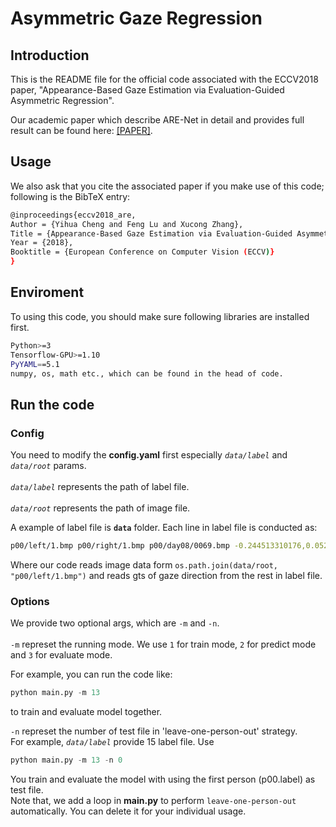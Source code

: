# Asymmetric Gaze Regression

## Introduction
This is the README file for the official code associated with the ECCV2018 paper, "Appearance-Based Gaze Estimation via Evaluation-Guided Asymmetric Regression".<br>

Our academic paper which describe ARE-Net in detail and provides full result can be found here: [[PAPER]]( http://openaccess.thecvf.com/content_ECCV_2018/papers/Yihua_Cheng_Appearance-Based_Gaze_Estimation_ECCV_2018_paper.pdf).<br>


## Usage
We also ask that you cite the associated paper if you make use of this code; following is the BibTeX entry:<br>
```bash
@inproceedings{eccv2018_are,
Author = {Yihua Cheng and Feng Lu and Xucong Zhang},
Title = {Appearance-Based Gaze Estimation via Evaluation-Guided Asymmetric Regression},
Year = {2018},
Booktitle = {European Conference on Computer Vision (ECCV)}
}
```

## Enviroment
To using this code, you should make sure following libraries are installed first.<br>
```bash
Python>=3
Tensorflow-GPU>=1.10
PyYAML==5.1
numpy, os, math etc., which can be found in the head of code.
``` 

## Run the code
### Config
You need to modify the **config.yaml** first especially *`data/label`* and *`data/root`* params.<br>  
*`data/label`* represents the path of label file.<br>  
*`data/root`* represents the path of image file.<br>  

A example of label file is **`data`** folder. Each line in label file is conducted as:<br>
```bash
p00/left/1.bmp p00/right/1.bmp p00/day08/0069.bmp -0.244513310176,0.0520949295694,-0.968245505778 ... ...
```
Where our code reads image data form `os.path.join(data/root, "p00/left/1.bmp")` and reads gts of gaze direction from the rest in label file.<br>
### Options
We provide two optional args, which are `-m` and `-n`.<br>  
`-m` represet the running mode. We use `1` for train mode, `2` for predict mode and `3` for evaluate mode.<br>

For example, you can run the code like:<br>
```python
python main.py -m 13
```
to train and evaluate model together.<br>

`-n` represet the number of test file in 'leave-one-person-out' strategy.<br>
For example, *`data/label`* provide 15 label file. Use
```python
python main.py -m 13 -n 0
```
You train and evaluate the model with using the first person (p00.label) as test file. <br>
Note that, we add a loop in **main.py** to perform `leave-one-person-out` automatically. You can delete it for your individual usage.<br>
